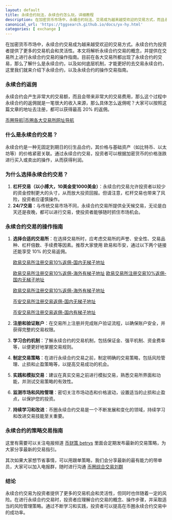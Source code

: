 ```yaml
---
layout: default
title: 永续合约玩法，永续合约怎么玩，详细教程
description: 在加密货币市场中，永續合約玩法、交易成为越来越受欢迎的交易方式，而且永续合约作为交易所返佣最大的利益。其次永续合约为投资者提供了更多的交易机会和灵活性。本文将解析永续合约交易的概念，并提供在交易所上进行永续合约交易的操作指南。
canonical_url: 'https://tggsearch.github.io/docs/yx-hy.html'
categories: [ exchange ]
---
```


在加密货币市场中，永续合约交易成为越来越受欢迎的交易方式。永续合约为投资者提供了更多的交易机会和灵活性。本文将解析永续合约交易的概念，并提供在交易所上进行永续合约交易的操作指南。目前在各大交易所都出现了永续合约的交易，那么了解什么是永续合约，以及如何底层机制，才能更好的去交易永续合约，这里我们就来介绍下永续合约，以及永续合约的操作交易指南。

### 永续合约返佣
永续合约会产生非常大的交易额，而且会带来非常大的交易费用，那么这个过程中永续合约的返佣就是一笔很大的收入来源，那么具体怎么返佣呢？大家可以按照这篇文章的地址去注册，都可以获得最高 20% 的返佣。

[币圈导航|币圈各大交易所网址导航](./coins-index.html)
### 什么是永续合约交易？

永续合约是一种无固定到期日的衍生品合约，其价格与基础资产（如比特币、以太坊等）的价格紧密关联。通过永续合约交易，投资者可以根据加密货币的价格涨跌进行买入或卖出的操作，从而获得利润。

### 为什么选择永续合约交易？

1. **杠杆交易（以小搏大，10美金变1000美金）**：永续合约交易允许投资者以较少的资金控制更大的头寸，从而放大投资回报。但请注意，杠杆交易也带来了风险，投资者应谨慎操作。
2. **24/7交易**：与传统交易市场不同，永续合约交易所提供全天候交易，无论是白天还是夜晚，都可以进行交易，使投资者能够随时抓住市场机会。

### 永续合约交易的操作指南

1. **选择合适的交易所**：在选择交易所时，应考虑交易所的声誉、安全性、交易品种、杠杆倍数、手续费等因素。推荐大家使用 欧易和币安，通过以下两个链接还能享受 10% 的交易返佣。
    
    [欧易交易所注册交易10%返佣-国内无梯子地址](./302.html?target=https://www.chouyi.work/join/39154880)

    [欧易交易所注册交易10%返佣-海外有梯子地址](./302.html?target=https://www.chouyi.work/join/39154880)
    [欧易交易所注册交易10%返佣-国内无梯子地址](./302.html?target=https://www.chouyi.work/join/39154880)

    [欧易交易所注册交易10%返佣-海外有梯子地址](./302.html?target=https://www.chouyi.work/join/39154880)

    [币安交易所注册交易返佣-国内无梯子地址](./302.html?target=https://www.suitechsui.us/join?ref=G1Q331LS) 

    [币安交易所注册交易返佣-国内有梯子地址](./302.html?target=https://www.binance.com/join?ref==G1Q331LS)
    
2. **注册和验证账户**：在交易所上注册并完成账户验证流程，以确保账户安全，并获得完整的交易权限。
3. **学习合约机制**：了解永续合约的交易机制，包括保证金、强平机制、资金费率等，以便更好地掌握交易规则。
4. **制定交易策略**：在进行永续合约交易之前，制定明确的交易策略，包括风险管理、止损和止盈策略等，以提高交易成功的机会。
5. **实践和模拟交易**：建议在真实交易之前进行模拟交易，熟悉交易所界面和功能，并测试交易策略的有效性。
6. **监测市场和风险管理**：密切关注市场动态和价格波动，设置适当的止损和止盈点，以保护您的投资。
7. **持续学习和改进**：币圈永续合约交易是一个不断发展和变化的领域，持续学习和改进交易技能至关重要。

### 永续合约的策略交易指南
这里有需要可以关注电报频道 [币财策 betrys](./302.html?target=https://t.me/bitcoinlaop) 里面会定期发布最新的交易策略，为大家分享最新的交易指引。

其次如果大家想节省事情，可以用跟单策略，我们会分享最新的最有能力的带单员，大家可以加入电报群，随时进行沟通 [币圈综合交易刘群](./302.html?target=https://t.me/okxbnbEx)

### 结论
永续合约交易为投资者提供了更多的交易机会和灵活性，但同时也伴随着一定的风险。在进行永续合约交易时，投资者应理解合约交易的概念、操作步骤，并采取适当的风险管理策略。通过不断学习和实践，投资者可以提高在币圈永续合约交易中的成功率。